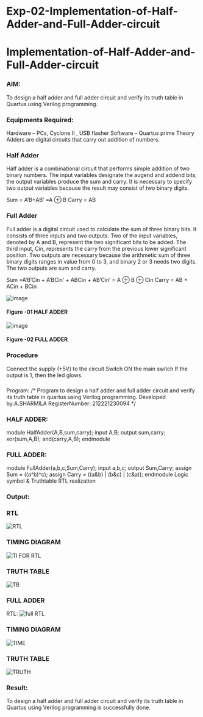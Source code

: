# Exp-02-Implementation-of-Half-Adder-and-Full-Adder-circuit

# Implementation-of-Half-Adder-and-Full-Adder-circuit
### AIM:
To design a half adder and full adder circuit and verify its truth table in Quartus using Verilog programming.

### Equipments Required:
Hardware – PCs, Cyclone II , USB flasher
Software – Quartus prime
Theory
Adders are digital circuits that carry out addition of numbers.

### Half Adder
Half adder is a combinational circuit that performs simple addition of two binary numbers. The input variables designate the augend and addend bits; the output variables produce the sum and carry. It is necessary to specify two output variables because the result may consist of two binary digits.

Sum = A’B+AB’ =A ⊕ B Carry = AB

### Full Adder
Full adder is a digital circuit used to calculate the sum of three binary bits. It consists of three inputs and two outputs. Two of the input variables, denoted by A and B, represent the two significant bits to be added. The third input, Cin, represents the carry from the previous lower significant position. Two outputs are necessary because the arithmetic sum of three binary digits ranges in value from 0 to 3, and binary 2 or 3 needs two digits. The two outputs are sum and carry.

Sum =A’B’Cin + A’BCin’ + ABCin + AB’Cin’ = A ⊕ B ⊕ Cin Carry = AB + ACin + BCin

 ![image](https://user-images.githubusercontent.com/36288975/163552156-a13e5a56-c638-4110-97d9-8896907c8d25.png)

#### Figure -01 HALF ADDER 


![image](https://user-images.githubusercontent.com/36288975/163552057-b3547877-6d07-45b4-b7e0-bcfebfad9e1d.png)

#### Figure -02 FULL ADDER 

### Procedure

Connect the supply (+5V) to the circuit
Switch ON the main switch
If the output is 1, then the led glows.
### 
Program:
/*
Program to design a half adder and full adder circuit and verify its truth table in quartus using Verilog programming.
Developed by:A.SHARMILA 
RegisterNumber: 212221230094 
*/
### HALF ADDER:
module HalfAdder(A,B,sum,carry);
input A,B;
output sum,carry;
xor(sum,A,B);
and(carry,A,B);
endmodule
### FULL ADDER:
module FullAdder(a,b,c,Sum,Carry);
input a,b,c;
output Sum,Carry;
assign Sum = ((a^b)^c);
assign Carry = ((a&b) | (b&c) | (c&a));
endmodule
Logic symbol & Truthtable
RTL realization

### Output:
### RTL
![RTL](https://user-images.githubusercontent.com/94506182/190492330-fe3e330d-031a-4e83-bf24-feb4eed3c498.jpeg)


### TIMING DIAGRAM
![TI FOR RTL](https://user-images.githubusercontent.com/94506182/190492512-71a3e381-54dd-4c83-9b90-33c27ed92bd6.jpeg)


### TRUTH TABLE 
![TB](https://user-images.githubusercontent.com/94506182/190492655-244d1cd8-4947-417c-b891-1509f4d17613.jpeg)
### FULL ADDER
RTL:
![full RTL](https://user-images.githubusercontent.com/94506182/190492949-9d703813-56cb-4eef-b5ec-4af154c79433.jpeg)
### TIMING DIAGRAM
![TIME](https://user-images.githubusercontent.com/94506182/190493129-19ca5502-31d4-4bea-8aaf-ed6a71f5fc6e.jpeg)
### TRUTH TABLE
![TRUTH](https://user-images.githubusercontent.com/94506182/190493300-1dca71e4-72e3-49f6-8041-ee78db9521bd.jpeg)


### Result:
To design a half adder and full adder circuit and verify its truth table in Quartus using Verilog programming is successfully done.
